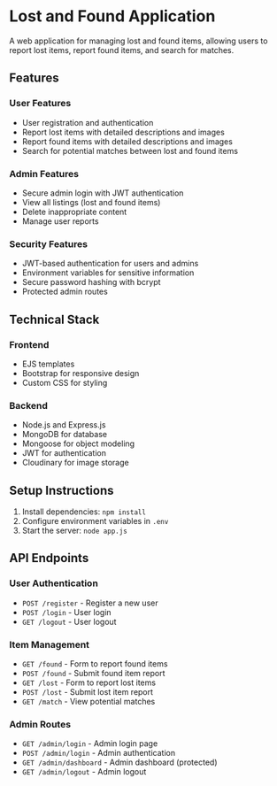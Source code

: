 # Lost and Found Application

A web application for managing lost and found items, allowing users to report lost items, report found items, and search for matches.

## Features

### User Features
- User registration and authentication
- Report lost items with detailed descriptions and images
- Report found items with detailed descriptions and images
- Search for potential matches between lost and found items

### Admin Features
- Secure admin login with JWT authentication
- View all listings (lost and found items)
- Delete inappropriate content
- Manage user reports

### Security Features
- JWT-based authentication for users and admins
- Environment variables for sensitive information
- Secure password hashing with bcrypt
- Protected admin routes

## Technical Stack

### Frontend
- EJS templates
- Bootstrap for responsive design
- Custom CSS for styling

### Backend
- Node.js and Express.js
- MongoDB for database
- Mongoose for object modeling
- JWT for authentication
- Cloudinary for image storage

## Setup Instructions

1. Install dependencies: `npm install`
2. Configure environment variables in `.env`
3. Start the server: `node app.js`

## API Endpoints

### User Authentication
- `POST /register` - Register a new user
- `POST /login` - User login
- `GET /logout` - User logout

### Item Management
- `GET /found` - Form to report found items
- `POST /found` - Submit found item report
- `GET /lost` - Form to report lost items
- `POST /lost` - Submit lost item report
- `GET /match` - View potential matches

### Admin Routes
- `GET /admin/login` - Admin login page
- `POST /admin/login` - Admin authentication
- `GET /admin/dashboard` - Admin dashboard (protected)
- `GET /admin/logout` - Admin logout